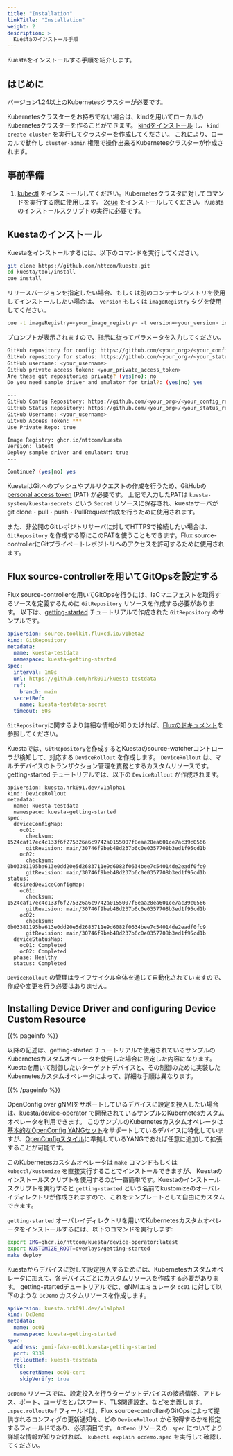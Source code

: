 ```yaml
---
title: "Installation"
linkTitle: "Installation"
weight: 2
description: >
  Kuestaのインストール手順
---
```


Kuestaをインストールする手順を紹介します。

## はじめに

バージョン1.24以上のKubernetesクラスターが必要です。

Kubernetesクラスターをお持ちでない場合は、kindを用いてローカルのKubernetesクラスターを作ることができます。
[kindをインストール](https://kind.sigs.k8s.io/docs/user/quick-start/) し、`kind create cluster` を実行してクラスターを作成してください。
これにより、ローカルで動作し `cluster-admin` 権限で操作出来るKubernetesクラスターが作成されます。


## 事前準備

1. [kubectl](https://kubernetes.io/docs/tasks/tools/) をインストールしてください。Kubernetesクラスタに対してコマンドを実行する際に使用します。
2[cue](https://cuelang.org/docs/install/) をインストールしてください。Kuestaのインストールスクリプトの実行に必要です。


## Kuestaのインストール


Kuestaをインストールするには、以下のコマンドを実行してください。

```bash
git clone https://github.com/nttcom/kuesta.git
cd kuesta/tool/install
cue install
```

リリースバージョンを指定したい場合、もしくは別のコンテナレジストリを使用してインストールしたい場合は、 `version` もしくは `imageRegistry` タグを使用してください。

```bash
cue -t imageRegistry=<your_image_registry> -t version=<your_version> install
```

プロンプトが表示されますので、指示に従ってパラメータを入力してください。

```bash
GitHub repository for config: https://github.com/<your_org>/<your_config_repo>
GitHub repository for status: https://github.com/<your_org>/<your_status_repo>
GitHub username: <your_username>
GitHub private access token: <your_private_access_token>
Are these git repositories private? (yes|no): no
Do you need sample driver and emulator for trial?: (yes|no) yes

---
GitHub Config Repository: https://github.com/<your_org>/<your_config_repo>
GitHub Status Repository: https://github.com/<your_org>/<your_status_repo>
GitHub Username: <your_username>
GitHub Access Token: ***
Use Private Repo: true

Image Registry: ghcr.io/nttcom/kuesta
Version: latest
Deploy sample driver and emulator: true
---

Continue? (yes|no) yes
```

KuestaはGitへのプッシュやプルリクエストの作成を行うため、GitHubの [personal access token](https://docs.github.com/en/authentication/keeping-your-account-and-data-secure/creating-a-personal-access-token) (PAT) が必要です。
上記で入力したPATは `kuesta-system/kuesta-secrets` という `Secret` リソースに保存され、kuestaサーバが git clone・pull・push・PullRequest作成を行うために使用されます。

また、非公開のGitレポジトリサーバに対してHTTPSで接続したい場合は、`GitRepository` を作成する際にこのPATを使うこともできます。Flux source-controllerにGitプライベートレポジトリへのアクセスを許可するために使用されます。


## Flux source-controllerを用いてGitOpsを設定する

Flux source-controllerを用いてGitOpsを行うには、IaCマニフェストを取得するソースを定義するために `GitRepository` リソースを作成する必要があります。
以下は、[getting-started](/docs/getting-started) チュートリアルで作成された `GitRepository` のサンプルです。

```yaml
apiVersion: source.toolkit.fluxcd.io/v1beta2
kind: GitRepository
metadata:
  name: kuesta-testdata
  namespace: kuesta-getting-started
spec:
  interval: 1m0s
  url: https://github.com/hrk091/kuesta-testdata
  ref:
    branch: main
  secretRef:
    name: kuesta-testdata-secret
  timeout: 60s
```

`GitRepository`に関するより詳細な情報が知りたければ、[Fluxのドキュメント](https://fluxcd.io/flux/components/source/gitrepositories/)を参照してください。

Kuestaでは、`GitRepository`を作成するとKuestaのsource-watcherコントローラが検知して、対応する `DeviceRollout` を作成します。
`DeviceRollout` は、マルチデバイスのトランザクション管理を責務とするカスタムリソースです。
getting-started チュートリアルでは、以下の `DeviceRollout` が作成されます。

```
apiVersion: kuesta.hrk091.dev/v1alpha1
kind: DeviceRollout
metadata:
  name: kuesta-testdata
  namespace: kuesta-getting-started
spec:
  deviceConfigMap:
    oc01:
      checksum: 1524caf17ec4c133f6f275326a6c9742a0155007f8eaa28ea601ce7ac39c0566
      gitRevision: main/30746f9beb48d237b6c0e0357708b3ed1f95cd1b
    oc02:
      checksum: 0b03381195ba613e0dd20e5d2683711e9d6082f0634bee7c54014de2eadf0fc9
      gitRevision: main/30746f9beb48d237b6c0e0357708b3ed1f95cd1b
status:
  desiredDeviceConfigMap:
    oc01:
      checksum: 1524caf17ec4c133f6f275326a6c9742a0155007f8eaa28ea601ce7ac39c0566
      gitRevision: main/30746f9beb48d237b6c0e0357708b3ed1f95cd1b
    oc02:
      checksum: 0b03381195ba613e0dd20e5d2683711e9d6082f0634bee7c54014de2eadf0fc9
      gitRevision: main/30746f9beb48d237b6c0e0357708b3ed1f95cd1b
  deviceStatusMap:
    oc01: Completed
    oc02: Completed
  phase: Healthy
  status: Completed      
```

`DeviceRollout` の管理はライフサイクル全体を通じて自動化されていますので、作成や変更を行う必要はありません。


## Installing Device Driver and configuring Device Custom Resource

{{% pageinfo %}}

以降の記述は、getting-started チュートリアルで使用されているサンプルのKubernetesカスタムオペレータを使用した場合に限定した内容になります。
Kuestaを用いて制御したいターゲットデバイスと、その制御のために実装したKubernetesカスタムオペレータによって、詳細な手順は異なります。

{{% /pageinfo %}}

OpenConfig over gNMIをサポートしているデバイスに設定を投入したい場合は、[kuesta/device-operator](https://github.com/nttcom/kuesta/tree/main/device-operator) で開発されているサンプルのKubernetesカスタムオペレータを利用できます。
このサンプルのKubernetesカスタムオペレータは[基本的なOpenConfig YANGセット](https://github.com/nttcom/kuesta/tree/main/device-operator/pkg/model/yang)をサポートしているデバイスに特化していますが、[OpenConfigスタイル](https://github.com/openconfig/public/blob/master/doc/openconfig_style_guide.md)に準拠しているYANGであれば任意に追加して拡張することが可能です。

このKubernetesカスタムオペレータは `make` コマンドもしくは `kubectl/kustomize` を直接実行することでインストールできますが、
Kuestaのインストールスクリプトを使用するのが一番簡単です。Kuestaのインストールスクリプトを実行すると `getting-started` という名前でkustomizeのオーバレイディレクトリが作成されますので、これをテンプレートとして自由にカスタムできます。

`getting-started` オーバレイディレクトリを用いてKubernetesカスタムオペレータをインストールするには、以下のコマンドを実行します:

```bash
export IMG=ghcr.io/nttcom/kuesta/device-operator:latest
export KUSTOMIZE_ROOT=overlays/getting-started
make deploy
```

Kuestaからデバイスに対して設定投入するためには、Kubernetesカスタムオペレータに加えて、各デバイスごとにカスタムリソースを作成する必要があります。
getting-startedチュートリアルでは、gNMIエミュレータ `oc01` に対して以下のような `OcDemo` カスタムリソースを作成します。

```yaml
apiVersion: kuesta.hrk091.dev/v1alpha1
kind: OcDemo
metadata:
  name: oc01
  namespace: kuesta-getting-started
spec:
  address: gnmi-fake-oc01.kuesta-getting-started
  port: 9339
  rolloutRef: kuesta-testdata
  tls:
    secretName: oc01-cert
    skipVerify: true
```

`OcDemo` リソースでは、設定投入を行うターゲットデバイスの接続情報、アドレス、ポート、ユーザ名とパスワード、TLS関連設定、などを定義します。
`.spec.rolloutRef` フィールドは、Flux source-controllerのGitOpsによって提供されるコンフィグの更新通知を、どの `DeviceRollout` から取得するかを指定するフィールドであり、必須項目です。
`OcDemo` リソースの `.spec` についてより詳細な情報が知りたければ、 `kubectl explain ocdemo.spec` を実行して確認してください。
